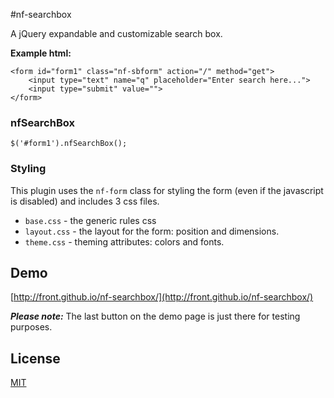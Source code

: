 #nf-searchbox

A jQuery expandable and customizable search box.

**Example html:**

```
<form id="form1" class="nf-sbform" action="/" method="get">
	<input type="text" name="q" placeholder="Enter search here...">
	<input type="submit" value="">
</form>
```

### nfSearchBox

```
$('#form1').nfSearchBox();
```

### Styling

This plugin uses the `nf-form` class for styling the form (even if the javascript is disabled) and includes 3 css files.

 * `base.css` - the generic rules css
 * `layout.css` - the layout for the form: position and dimensions.
 * `theme.css` - theming attributes: colors and fonts.  

## Demo

[http://front.github.io/nf-searchbox/](http://front.github.io/nf-searchbox/)

***Please note:*** The last button on the demo page is just there for testing purposes.

## License

[MIT](https://github.com/front/nf-searchbox/blob/master/LICENSE)